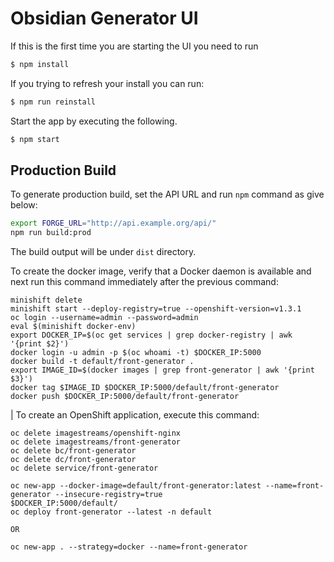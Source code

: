 Obsidian Generator UI
=====================

If this is the first time you are starting the UI you need to run

```bash
$ npm install
```

If you trying to refresh your install you can run:

```bash
$ npm run reinstall
```

Start the app by executing the following.

```bash
$ npm start
```

## Production Build

To generate production build, set the API URL and run `npm` command as give below:

```bash
export FORGE_URL="http://api.example.org/api/"
npm run build:prod
```

The build output will be under `dist` directory.

To create the docker image, verify that a Docker daemon is available and next
run this command immediately after the previous command:

```
minishift delete
minishift start --deploy-registry=true --openshift-version=v1.3.1
oc login --username=admin --password=admin
eval $(minishift docker-env)
export DOCKER_IP=$(oc get services | grep docker-registry | awk '{print $2}')
docker login -u admin -p $(oc whoami -t) $DOCKER_IP:5000
docker build -t default/front-generator .
export IMAGE_ID=$(docker images | grep front-generator | awk '{print $3}')
docker tag $IMAGE_ID $DOCKER_IP:5000/default/front-generator
docker push $DOCKER_IP:5000/default/front-generator
```
|
To create an OpenShift application, execute this command:

```
oc delete imagestreams/openshift-nginx
oc delete imagestreams/front-generator
oc delete bc/front-generator
oc delete dc/front-generator
oc delete service/front-generator

oc new-app --docker-image=default/front-generator:latest --name=front-generator --insecure-registry=true
$DOCKER_IP:5000/default/
oc deploy front-generator --latest -n default

OR

oc new-app . --strategy=docker --name=front-generator
```

